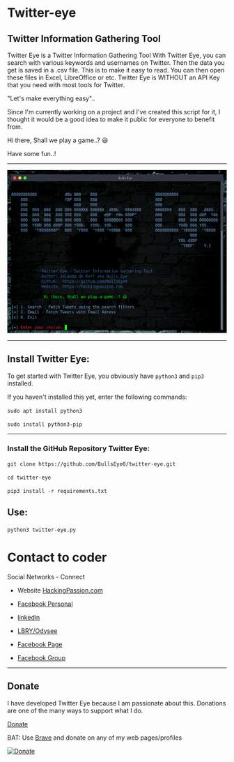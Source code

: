 # Twitter-eye

## Twitter Information Gathering Tool

Twitter Eye is a Twitter Information Gathering Tool
With Twitter Eye, you can search with various keywords and usernames on Twitter. Then the data you get is saved in a .csv file. This is to make it easy to read. You can then open these files in Excel, LibreOffice or etc.
Twitter Eye is WITHOUT an API Key that you need with most tools for Twitter. 

"Let's make everything easy".. 

Since I'm currently working on a project and I've created this script for it, I thought it would be a good idea to make it public for everyone to benefit from.

Hi there, Shall we play a game..? 😃

Have some fun..!

---

![Screenshot](img/twiteye.png)

---

## Install Twitter Eye:

To get started with Twitter Eye, you obviously have `python3` and `pip3` installed.

If you haven't installed this yet, enter the following commands:


``sudo apt install python3``


``sudo install python3-pip``

---

### Install the GitHub Repository Twitter Eye:


``git clone https://github.com/BullsEye0/twitter-eye.git``

``cd twitter-eye``
  
``pip3 install -r requirements.txt``

  
## Use:

``python3 twitter-eye.py``


# Contact to coder
Social Networks - Connect

* Website [HackingPassion.com](https://hackingpassion.com)

* [Facebook Personal](https://www.facebook.com/profile.php?id=100069546190609)

* [linkedin](https://www.linkedin.com/in/jolandadekoff/)

* [LBRY/Odysee](https://lbry.tv/$/invite/@hackingpassion:9)

* [Facebook Page](https://www.facebook.com/ethical.hack.group)

* [Facebook Group](https://www.facebook.com/groups/ethical.hack.group/)
  
  

***

## Donate


I have developed Twitter Eye because I am passionate about this. 
Donations are one of the many ways to support what I do.

[Donate](https://hackingpassion.com/donate/)

BAT: Use [Brave](https://brave.com/bul891) and donate on any of my web pages/profiles

[![Donate](https://img.shields.io/badge/Donate-PayPal-green.svg)](https://www.paypal.com/cgi-bin/webscr?cmd=_s-xclick&hosted_button_id=R96YN2PUS8V8W)
